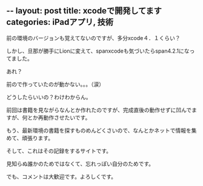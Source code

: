 --
layout: post
title: xcodeで開発してます
categories: iPadアプリ, 技術
--

前の環境のバージョンも覚えてないのですが、多分xcode４．１くらい？



しかし、旦那が勝手にLionに変えて、spanxcodeも気づいたらspan4.2.1になってました。



あれ？



前ので作っていたのが動かない。。。（涙）



どうしたらいいの？わけわからん。



前回は書籍を見ながらなんとか作れたのですが、完成直後の動作せずに凹んでますが、何とか再動作させたいです。



もう、最新環境の書籍を探すものめんどくさいので、なんとかネットで情報を集めて、頑張ります。



そして、これはその記録をするサイトです。






見知らぬ誰かのためではなくて、忘れっぽい自分のためです。

でも、コメントは大歓迎です。よろしくです。


